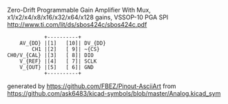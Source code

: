 Zero-Drift Programmable Gain Amplifier With Mux, x1/x2/x4/x8/x16/x32/x64/x128 gains, VSSOP-10
PGA SPI
http://www.ti.com/lit/ds/sbos424c/sbos424c.pdf


	            +----------+
	    AV_{DD} |[1]   [10]| DV_{DD}
	        CH1 |[2]   [ 9]| ~{CS}
	CH0/V_{CAL} |[3]   [ 8]| DIO
	    V_{REF} |[4]   [ 7]| SCLK
	    V_{OUT} |[5]   [ 6]| GND
	            +----------+


generated by https://github.com/FBEZ/Pinout-AsciiArt from https://github.com/ask6483/kicad-symbols/blob/master/Analog.kicad_sym